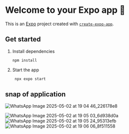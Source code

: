 # Welcome to your Expo app 👋

This is an [Expo](https://expo.dev) project created with [`create-expo-app`](https://www.npmjs.com/package/create-expo-app).

## Get started

1. Install dependencies

   ```bash
   npm install
   ```

2. Start the app

   ```bash
    npx expo start
   ```

## snap of application
![WhatsApp Image 2025-05-02 at 19 04 46_226178e8](https://github.com/user-attachments/assets/9ea66eee-5f97-41a6-b0a7-23dc0f981d5b)

![WhatsApp Image 2025-05-02 at 19 05 03_6d938d0a](https://github.com/user-attachments/assets/68bb9983-f8f9-477a-a9a6-6772f7be795f)
![WhatsApp Image 2025-05-02 at 19 05 24_95313efb](https://github.com/user-attachments/assets/1dfeed88-20f5-494d-a057-01540af6a7b1)
![WhatsApp Image 2025-05-02 at 19 06 06_8f511558](https://github.com/user-attachments/assets/14e555b1-133f-44a6-a738-1b02dbed3324)
